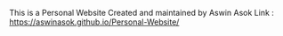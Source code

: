 This is a Personal Website Created and maintained by Aswin Asok 
Link : https://aswinasok.github.io/Personal-Website/
